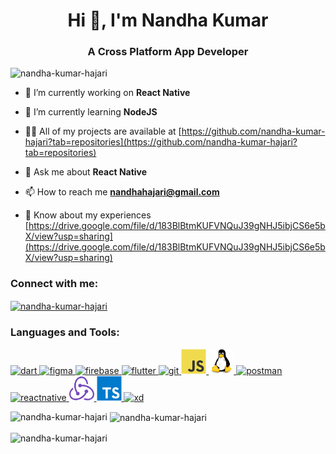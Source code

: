 <h1 align="center">Hi 👋, I'm Nandha Kumar</h1>
<h3 align="center">A Cross Platform App Developer</h3>

<p align="left"> <img src="https://komarev.com/ghpvc/?username=nandha-kumar-hajari&label=Profile%20views&color=0e75b6&style=flat" alt="nandha-kumar-hajari" /> </p>

- 🔭 I’m currently working on **React Native**

- 🌱 I’m currently learning **NodeJS**

- 👨‍💻 All of my projects are available at [https://github.com/nandha-kumar-hajari?tab=repositories](https://github.com/nandha-kumar-hajari?tab=repositories)

- 💬 Ask me about **React Native**

- 📫 How to reach me **nandhahajari@gmail.com**

- 📄 Know about my experiences [https://drive.google.com/file/d/183BlBtmKUFVNQuJ39gNHJ5ibjCS6e5bX/view?usp=sharing](https://drive.google.com/file/d/183BlBtmKUFVNQuJ39gNHJ5ibjCS6e5bX/view?usp=sharing)

<h3 align="left">Connect with me:</h3>
<p align="left">
<a href="https://linkedin.com/in/nandha-kumar-hajari" target="blank"><img align="center" src="https://raw.githubusercontent.com/rahuldkjain/github-profile-readme-generator/master/src/images/icons/Social/linked-in-alt.svg" alt="nandha-kumar-hajari" height="30" width="40" /></a>
</p>

<h3 align="left">Languages and Tools:</h3>
<p align="left"> <a href="https://dart.dev" target="_blank" rel="noreferrer"> <img src="https://www.vectorlogo.zone/logos/dartlang/dartlang-icon.svg" alt="dart" width="40" height="40"/> </a> <a href="https://www.figma.com/" target="_blank" rel="noreferrer"> <img src="https://www.vectorlogo.zone/logos/figma/figma-icon.svg" alt="figma" width="40" height="40"/> </a> <a href="https://firebase.google.com/" target="_blank" rel="noreferrer"> <img src="https://www.vectorlogo.zone/logos/firebase/firebase-icon.svg" alt="firebase" width="40" height="40"/> </a> <a href="https://flutter.dev" target="_blank" rel="noreferrer"> <img src="https://www.vectorlogo.zone/logos/flutterio/flutterio-icon.svg" alt="flutter" width="40" height="40"/> </a> <a href="https://git-scm.com/" target="_blank" rel="noreferrer"> <img src="https://www.vectorlogo.zone/logos/git-scm/git-scm-icon.svg" alt="git" width="40" height="40"/> </a> <a href="https://developer.mozilla.org/en-US/docs/Web/JavaScript" target="_blank" rel="noreferrer"> <img src="https://raw.githubusercontent.com/devicons/devicon/master/icons/javascript/javascript-original.svg" alt="javascript" width="40" height="40"/> </a> <a href="https://www.linux.org/" target="_blank" rel="noreferrer"> <img src="https://raw.githubusercontent.com/devicons/devicon/master/icons/linux/linux-original.svg" alt="linux" width="40" height="40"/> </a> <a href="https://postman.com" target="_blank" rel="noreferrer"> <img src="https://www.vectorlogo.zone/logos/getpostman/getpostman-icon.svg" alt="postman" width="40" height="40"/> </a> <a href="https://reactnative.dev/" target="_blank" rel="noreferrer"> <img src="https://reactnative.dev/img/header_logo.svg" alt="reactnative" width="40" height="40"/> </a> <a href="https://redux.js.org" target="_blank" rel="noreferrer"> <img src="https://raw.githubusercontent.com/devicons/devicon/master/icons/redux/redux-original.svg" alt="redux" width="40" height="40"/> </a> <a href="https://www.typescriptlang.org/" target="_blank" rel="noreferrer"> <img src="https://raw.githubusercontent.com/devicons/devicon/master/icons/typescript/typescript-original.svg" alt="typescript" width="40" height="40"/> </a> <a href="https://www.adobe.com/products/xd.html" target="_blank" rel="noreferrer"> <img src="https://cdn.worldvectorlogo.com/logos/adobe-xd.svg" alt="xd" width="40" height="40"/> </a> </p>

<p><img align="left" src="https://github-readme-stats.vercel.app/api/top-langs?username=nandha-kumar-hajari&show_icons=true&locale=en&layout=compact" alt="nandha-kumar-hajari" /></p>

<p>&nbsp;<img align="center" src="https://github-readme-stats.vercel.app/api?username=nandha-kumar-hajari&show_icons=true&locale=en" alt="nandha-kumar-hajari" /></p>

<p><img align="center" src="https://github-readme-streak-stats.herokuapp.com/?user=nandha-kumar-hajari&" alt="nandha-kumar-hajari" /></p>
